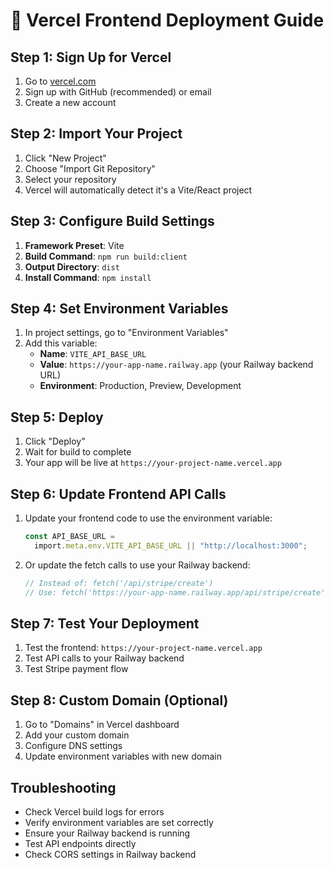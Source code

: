 # 🚀 Vercel Frontend Deployment Guide

## Step 1: Sign Up for Vercel

1. Go to [vercel.com](https://vercel.com)
2. Sign up with GitHub (recommended) or email
3. Create a new account

## Step 2: Import Your Project

1. Click "New Project"
2. Choose "Import Git Repository"
3. Select your repository
4. Vercel will automatically detect it's a Vite/React project

## Step 3: Configure Build Settings

1. **Framework Preset**: Vite
2. **Build Command**: `npm run build:client`
3. **Output Directory**: `dist`
4. **Install Command**: `npm install`

## Step 4: Set Environment Variables

1. In project settings, go to "Environment Variables"
2. Add this variable:
   - **Name**: `VITE_API_BASE_URL`
   - **Value**: `https://your-app-name.railway.app` (your Railway backend URL)
   - **Environment**: Production, Preview, Development

## Step 5: Deploy

1. Click "Deploy"
2. Wait for build to complete
3. Your app will be live at `https://your-project-name.vercel.app`

## Step 6: Update Frontend API Calls

1. Update your frontend code to use the environment variable:

   ```typescript
   const API_BASE_URL =
     import.meta.env.VITE_API_BASE_URL || "http://localhost:3000";
   ```

2. Or update the fetch calls to use your Railway backend:
   ```typescript
   // Instead of: fetch('/api/stripe/create')
   // Use: fetch('https://your-app-name.railway.app/api/stripe/create')
   ```

## Step 7: Test Your Deployment

1. Test the frontend: `https://your-project-name.vercel.app`
2. Test API calls to your Railway backend
3. Test Stripe payment flow

## Step 8: Custom Domain (Optional)

1. Go to "Domains" in Vercel dashboard
2. Add your custom domain
3. Configure DNS settings
4. Update environment variables with new domain

## Troubleshooting

- Check Vercel build logs for errors
- Verify environment variables are set correctly
- Ensure your Railway backend is running
- Test API endpoints directly
- Check CORS settings in Railway backend
